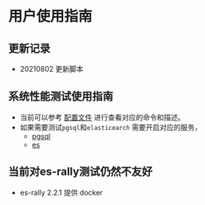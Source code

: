 # 用户使用指南

## 更新记录 
- 20210802 更新脚本

## 系统性能测试使用指南
- 当前可以参考 [配置文件](../scripts/systest.ini) 进行查看对应的命令和描述。
- 如果需要测试`pgsql`和`elasticearch` 需要开启对应的服务， 
   - [pgsql](./container_helper.md)
   - [es](./es_rally_using.md)

## 当前对es-rally测试仍然不友好
- es-rally 2.2.1 提供 docker
